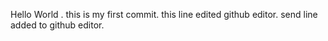 Hello World .
this is my first commit.
this line edited github editor.
send line added to github editor.
